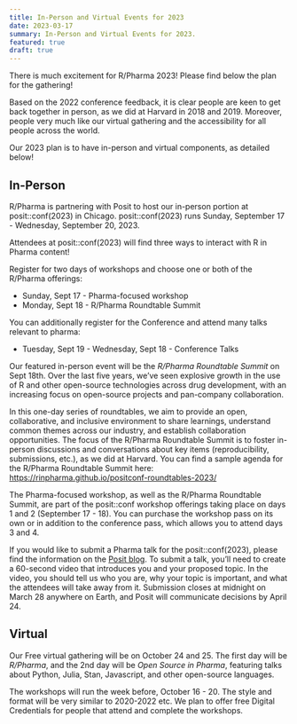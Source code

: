 ```yaml
---
title: In-Person and Virtual Events for 2023
date: 2023-03-17
summary: In-Person and Virtual Events for 2023.
featured: true
draft: true
---
```


There is much excitement for R/Pharma 2023! Please find below the plan for the gathering!

Based on the 2022 conference feedback, it is clear people are keen to get back together in person, as we did at Harvard in 2018 and 2019. Moreover, people very much like our virtual gathering and the accessibility for all people across the world.  

Our 2023 plan is to have in-person and virtual components, as detailed below!

## In-Person

R/Pharma is partnering with Posit to host our in-person portion at posit::conf(2023) in Chicago. posit::conf(2023) runs Sunday, September 17 - Wednesday, September 20, 2023.

Attendees at posit::conf(2023) will find three ways to interact with R in Pharma content!

Register for two days of workshops and choose one or both of the R/Pharma offerings:

-  Sunday, Sept 17 - Pharma-focused workshop
-  Monday, Sept 18 - R/Pharma Roundtable Summit

You can additionally register for the Conference and attend many talks relevant to pharma:

-  Tuesday, Sept 19 - Wednesday, Sept 18 - Conference Talks

Our featured in-person event will be the *R/Pharma Roundtable Summit* on Sept 18th. Over the last five years, we’ve seen explosive growth in the use of R and other open-source technologies across drug development, with an increasing focus on open-source projects and pan-company collaboration. 

In this one-day series of roundtables, we aim to provide an open, collaborative, and inclusive environment to share learnings, understand common themes across our industry, and establish collaboration opportunities. The focus of the R/Pharma Roundtable Summit is to foster in-person discussions and conversations about key items (reproducibility, submissions, etc.), as we did at Harvard. You can find a sample agenda for the R/Pharma Roundtable Summit here: https://rinpharma.github.io/positconf-roundtables-2023/

The Pharma-focused workshop, as well as the R/Pharma Roundtable Summit, are part of the posit::conf workshop offerings taking place on days 1 and 2 (September 17 - 18). You can purchase the workshop pass on its own or in addition to the conference pass, which allows you to attend days 3 and 4.

If you would like to submit a Pharma talk for the posit::conf(2023), please find the information on the [Posit blog](https://posit.co/blog/posit-conf-2023-registration-open/#contribute-to-conf). To submit a talk, you’ll need to create a 60-second video that introduces you and your proposed topic. In the video, you should tell us who you are, why your topic is important, and what the attendees will take away from it. Submission closes at midnight on March 28 anywhere on Earth, and Posit will communicate decisions by April 24.

## Virtual

Our Free virtual gathering will be on October 24 and 25. The first day will be *R/Pharma*, and the 2nd day will be *Open Source in Pharma*, featuring talks about Python, Julia, Stan, Javascript, and other open-source languages.

The workshops will run the week before, October 16 - 20. The style and format will be very similar to 2020-2022 etc. We plan to offer free Digital Credentials for people that attend and complete the workshops.

